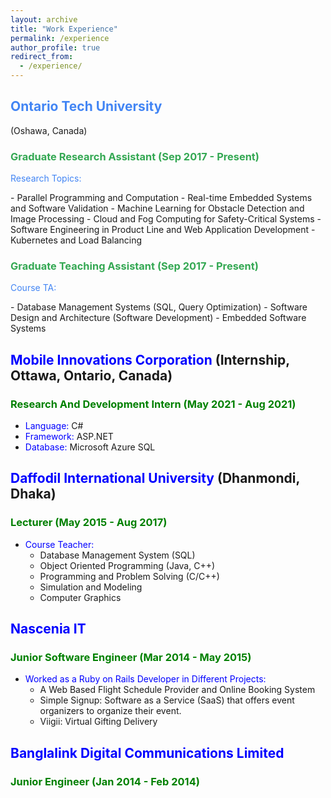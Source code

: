 ```yaml
---
layout: archive
title: "Work Experience"
permalink: /experience
author_profile: true
redirect_from: 
  - /experience/
---
```


<!-- ## <span style="color:blue">Ontario Tech University</span> (Oshawa, Canada)

### <span style="color:green">Graduate Research Assistant (Sep 2017 - Present)</span>
- <span style="color:blue">Research Topics:</span> 
    - Parallel Programming and Computation
    - Real-time Embedded Systems and Software Validation
    - Machine Learning for Obstacle Detection and Image Processing
    - Cloud and Fog Computing for Safety-Critical Systems 
    - Software Engineering in Product Line and Web Application Development
    - Kubernetes and Load Balancing

### <span style="color:green">Graduate Teaching Assistant (Sep 2017 - Present)</span>
- <span style="color:blue">Course TA:</span>
    - Database Management Systems (SQL, Query Optimization)
    - Software Design and Architecture (Software Development)
    - Embedded Software Systems -->

<h2 style="color:#4285F4;">Ontario Tech University</h2> (Oshawa, Canada)

<h3 style="color:#34A853;">Graduate Research Assistant (Sep 2017 - Present)</h3>
<p style="color:#4285F4;">Research Topics:</p> 
    - Parallel Programming and Computation
    - Real-time Embedded Systems and Software Validation
    - Machine Learning for Obstacle Detection and Image Processing
    - Cloud and Fog Computing for Safety-Critical Systems 
    - Software Engineering in Product Line and Web Application Development
    - Kubernetes and Load Balancing

<h3 style="color:#34A853;">Graduate Teaching Assistant (Sep 2017 - Present)</h3>
<p style="color:#4285F4;">Course TA:</p>
    - Database Management Systems (SQL, Query Optimization)
    - Software Design and Architecture (Software Development)
    - Embedded Software Systems


## <span style="color:blue">Mobile Innovations Corporation</span> (Internship, Ottawa, Ontario, Canada)
### <span style="color:green">Research And Development Intern (May 2021 - Aug 2021)</span>
- <span style="color:blue">Language:</span> C#
- <span style="color:blue">Framework:</span> ASP.NET
- <span style="color:blue">Database:</span> Microsoft Azure SQL

## <span style="color:blue">Daffodil International University</span> (Dhanmondi, Dhaka)
### <span style="color:green">Lecturer (May 2015 - Aug 2017)</span>
- <span style="color:blue">Course Teacher:</span>
    - Database Management System (SQL)
    - Object Oriented Programming (Java, C++)
    - Programming and Problem Solving (C/C++)
    - Simulation and Modeling
    - Computer Graphics

## <span style="color:blue">Nascenia IT</span>
### <span style="color:green">Junior Software Engineer (Mar 2014 - May 2015)</span>
- <span style="color:blue">Worked as a Ruby on Rails Developer in Different Projects:</span>
    - A Web Based Flight Schedule Provider and Online Booking System
    - Simple Signup: Software as a Service (SaaS) that offers event organizers to organize their event. 
    - Viigii: Virtual Gifting Delivery

## <span style="color:blue">Banglalink Digital Communications Limited</span>
### <span style="color:green">Junior Engineer (Jan 2014 - Feb 2014)</span>
